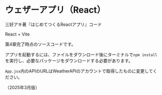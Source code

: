 # ウェザーアプリ（React）

三好アキ著『はじめてつくるReactアプリ』コード

React + Vite

第4章完了時点のソースコードです。

アプリを起動するには、ファイルをダウンロード後にターミナルで`npm install`を実行し、必要なパッケージをダウンロードする必要があります。

`App.jsx`内のAPIのURLはWeatherAPIのアカウントで取得したものに変更してください。

（2025年3月版）